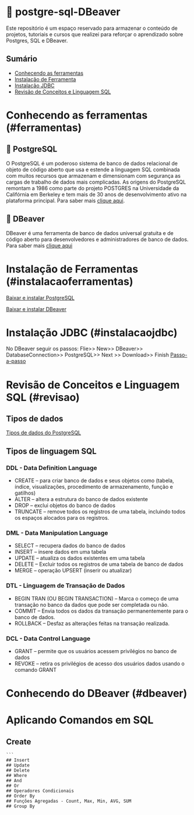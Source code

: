# 🎯 postgre-sql-DBeaver
Este repositório é um espaço reservado para armazenar o conteúdo de projetos, tutoriais e cursos que realizei para reforçar o aprendizado sobre Postgres, SQL e DBeaver.

## Sumário

- [Conhecendo as ferramentas](#ferramentas)
- [Instalação de Ferramenta](#instalacaoferramentas)
- [Instalação JDBC](#instalacaojdbc)
- [Revisão de Conceitos e Linguagem SQL](#revisao)

# Conhecendo as ferramentas (#ferramentas)

## 🐘 PostgreSQL
O PostgreSQL é um poderoso sistema de banco de dados relacional de objeto de código aberto que usa e estende a linguagem SQL combinada com muitos recursos que armazenam e dimensionam com segurança as cargas de trabalho de dados mais complicadas. As origens do PostgreSQL remontam a 1986 como parte do projeto POSTGRES na Universidade da Califórnia em Berkeley e tem mais de 30 anos de desenvolvimento ativo na plataforma principal. Para saber mais [clique aqui](https://www.postgresql.org/about/).

## 🦫 DBeaver
DBeaver é uma ferramenta de banco de dados universal gratuita e de código aberto para desenvolvedores e administradores de banco de dados. Para saber mais [clique aqui](https://dbeaver.io/about/)

# Instalação de Ferramentas (#instalacaoferramentas)

[Baixar e instalar PostgreSQL](https://www.postgresql.org/download/)

[Baixar e instalar DBeaver](https://dbeaver.io/download/)

# Instalação JDBC (#instalacaojdbc)

No DBeaver seguir os passos:
Flie>> New>> DBeaver>> DatabaseConnection>> PostgreSQL>> Next >> Download>> Finish
[Passo-a-passo](https://dbeaver.com/docs/wiki/Database-drivers/)

# Revisão de Conceitos e Linguagem SQL (#revisao)

## Tipos de dados 

[Tipos de dados do PostgreSQL](https://www.postgresqltutorial.com/postgresql-tutorial/postgresql-data-types/)

## Tipos de linguagem SQL

### DDL - Data Definition Language
- CREATE – para criar banco de dados e seus objetos como (tabela, índice, visualizações, procedimento de armazenamento, função e gatilhos)
- ALTER – altera a estrutura do banco de dados existente
- DROP – exclui objetos do banco de dados
- TRUNCATE – remove todos os registros de uma tabela, incluindo todos os espaços alocados para os registros.

### DML - Data Manipulation Language 
- SELECT – recupera dados do banco de dados
- INSERT – insere dados em uma tabela
- UPDATE – atualiza os dados existentes em uma tabela
- DELETE – Excluir todos os registros de uma tabela de banco de dados
- MERGE – operação UPSERT (inserir ou atualizar)

### DTL - Linguagem de Transação de Dados
- BEGIN TRAN (OU BEGIN TRANSACTION) – Marca o começo de uma transação no banco da dados  que pode ser completada ou não.
- COMMIT – Envia todos os dados da transação permanentemente para o banco de dados.
- ROLLBACK – Desfaz as alterações feitas na transação realizada.

### DCL - Data Control Language
- GRANT – permite que os usuários acessem privilégios no banco de dados
- REVOKE – retira os privilégios de acesso dos usuários dados usando o comando GRANT

# Conhecendo do DBeaver (#dbeaver)

# Aplicando Comandos em SQL

## Create
````
```
## Insert
## Update
## Delete
## Where
## And
## Or
## Operadores Condicionais
## Order By
## Funções Agregadas - Count, Max, Min, AVG, SUM
## Group By

